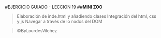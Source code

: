 #EJERCICIO GUIADO - LECCION 19 
##**MINI ZOO**
 >Elaboración de inde.html y añadiendo clases
 >Integración del html, css y js
 >Navegar a través de lo nodos del DOM
	
 >©ByLourdesVílchez
